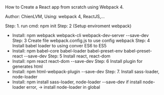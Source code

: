 How to Create a React app from scratch using Webpack 4.

Author: ChienLVM,
Using: webpack 4, ReactJS,...


Step: 1. run cmd: npm init
Step: 2 (Setup enviroment webpack)
- Install: npm webpack webpack-cli webpack-dev-server --save-dev
Step: 3 Create file webpack.config.js to use config webpack
Step: 4 Install babel loader to using conver ES6 to ES5
- Install: npm babel-core babel-loader babel-preset-env babel-preset-react --save-dev
Step: 5 Install react, react-dom
- Install: npm react react-dom --save-dev
Step: 6 Install plugin for generates html
- Install: npm html-webpack-plugin --save-dev
Step: 7. Install sass-loader, node-loader
- Install: npm install sass-loader, node-loader --save-dev
if install node-loader error, -> install node-loader in global
